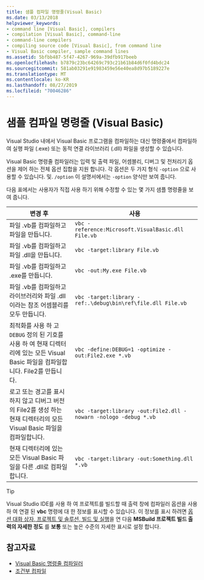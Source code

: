 ```yaml
---
title: 샘플 컴파일 명령줄(Visual Basic)
ms.date: 03/13/2018
helpviewer_keywords:
- command line [Visual Basic], compilers
- compilation [Visual Basic], command-line
- command-line compilers
- compiling source code [Visual Basic], from command line
- Visual Basic compiler, sample command lines
ms.assetid: 5bfbb487-5f47-4267-969a-39dfb917beeb
ms.openlocfilehash: b7879c23bc64269c793c21b61b84d6f0fd4bdc24
ms.sourcegitcommit: 581ab03291e91983459e56e40ea8d97b5189227e
ms.translationtype: MT
ms.contentlocale: ko-KR
ms.lasthandoff: 08/27/2019
ms.locfileid: "70046286"
---
```

# <a name="sample-compilation-command-lines-visual-basic"></a>샘플 컴파일 명령줄 (Visual Basic)

Visual Studio 내에서 Visual Basic 프로그램을 컴파일하는 대신 명령줄에서 컴파일하여 실행 파일 (.exe) 또는 동적 연결 라이브러리 (.dll) 파일을 생성할 수 있습니다.

Visual Basic 명령줄 컴파일러는 입력 및 출력 파일, 어셈블리, 디버그 및 전처리기 옵션을 제어 하는 전체 옵션 집합을 지원 합니다. 각 옵션은 두 가지 형식 `-option` 으로 사용할 수 있습니다. 및. `/option` 이 설명서에서는 `-option` 양식만 보여 줍니다.

다음 표에서는 사용자가 직접 사용 하기 위해 수정할 수 있는 몇 가지 샘플 명령줄을 보여 줍니다.

|변경 후|사용|
|--------|---------|
|파일 .vb를 컴파일하고 파일을 만듭니다.|`vbc -reference:Microsoft.VisualBasic.dll File.vb`|
|파일 .vb를 컴파일하고 파일 .dll을 만듭니다.|`vbc -target:library File.vb`|
|파일 .vb를 컴파일하고 .exe를 만듭니다.|`vbc -out:My.exe File.vb`|
|파일 .vb를 컴파일하고 라이브러리와 파일 .dll 이라는 참조 어셈블리를 모두 만듭니다.|`vbc -target:library -ref:.\debug\bin\ref\file.dll File.vb`|
|최적화를 사용 하 고 `DEBUG` 정의 된 기호를 사용 하 여 현재 디렉터리에 있는 모든 Visual Basic 파일을 컴파일합니다. File2를 만듭니다.|`vbc -define:DEBUG=1 -optimize -out:File2.exe *.vb`|
|로고 또는 경고를 표시 하지 않고 디버그 버전의 File2를 생성 하는 현재 디렉터리의 모든 Visual Basic 파일을 컴파일합니다.|`vbc -target:library -out:File2.dll -nowarn -nologo -debug *.vb`|
|현재 디렉터리에 있는 모든 Visual Basic 파일을 다른 .dll로 컴파일합니다.|`vbc -target:library -out:Something.dll *.vb`|

> [!TIP]
> Visual Studio IDE를 사용 하 여 프로젝트를 빌드할 때 출력 창에 컴파일러 옵션을 사용 하 여 연결 된 **vbc** 명령에 대 한 정보를 표시할 수 있습니다. 이 정보를 표시 하려면 [옵션 대화 상자, 프로젝트 및 솔루션, 빌드 및 실행](/visualstudio/ide/reference/options-dialog-box-projects-and-solutions-build-and-run)을 연 다음 **MSBuild 프로젝트 빌드 출력의 자세한 정도** 를 **보통** 또는 높은 수준의 자세한 표시로 설정 합니다.

## <a name="see-also"></a>참고자료

- [Visual Basic 명령줄 컴파일러](../../../visual-basic/reference/command-line-compiler/index.md)
- [조건부 컴파일](../../../visual-basic/programming-guide/program-structure/conditional-compilation.md)
